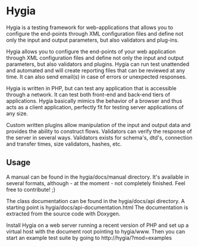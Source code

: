 # Hygia

Hygia is a testing framework for web-applications that allows you to configure the end-points through XML configuration files and define not only the input and output parameters, but also validators and plug-ins.

Hygia allows you to configure the end-points of your web application through XML configuration files and define not only the input and output parameters, but also validators and plugins. Hygia can run test unattended and automated and will create reporting files that can be reviewed at any time. It can also send email(s) in case of errors or unexpected responses.

Hygia is written in PHP, but can test any application that is accessible through a network. It can test both front-end and back-end tiers of applications. Hygia basically mimics the behavior of a browser and thus acts as a client application, perfectly fit for testing server applications of any size.

Custom written plugins allow manipulation of the input and output data and provides the ability to construct flows. Validators can verify the response of the server in several ways. Validators exists for schema's, dtd's, connection and transfer times, size validators, hashes, etc.


## Usage

A manual can be found in the hygia/docs/manual directory. It's available in several formats, although - at the moment - not completely finished. Feel free to contribute! ;)

The class documentation can be found in the hygia/docs/api directory. A starting point is hygia/docs/api-documentation.html
The documentation is extracted from the source code with Doxygen.

Install Hygia on a web server running a recent version of PHP and set up a virtual host with the document root pointing to hygia/www. Then you can start an example test suite by going to http://hygia/?mod=examples
